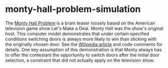 # monty-hall-problem-simulation

The [Monty Hall Problem](https://en.wikipedia.org/wiki/Monty_Hall_problem) is a brain teaser loosely based on the American television game show Let's Make a Deal.  Monty Hall was the show's original host.
This computer model demonstrates that under certain specified conditions switching doors is always more likely to win than sticking with the originally chosen door.  See the [Wilipedia article](https://en.wikipedia.org/wiki/Monty_Hall_problem) and code comments for details.  One key assumption of this demonstration is that Monty always has to offer the contestant the opportunity to switch doors after the initial door selection, a constraint that did not actually apply on the television show.

[](/LMADlogo2011.jpg)


